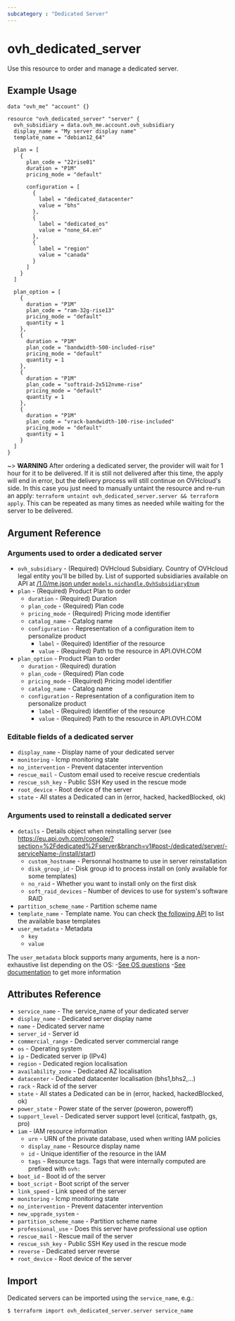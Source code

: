 ```yaml
---
subcategory : "Dedicated Server"
---
```


# ovh_dedicated_server

Use this resource to order and manage a dedicated server.

## Example Usage

```hcl
data "ovh_me" "account" {}

resource "ovh_dedicated_server" "server" {
  ovh_subsidiary = data.ovh_me.account.ovh_subsidiary
  display_name = "My server display name"
  template_name = "debian12_64"

  plan = [
    {
      plan_code = "22rise01"
      duration = "P1M"
      pricing_mode = "default"

      configuration = [
        {
          label = "dedicated_datacenter"
          value = "bhs"
        },
        {
          label = "dedicated_os"
          value = "none_64.en"
        },
        {
          label = "region"
          value = "canada"
        }
      ]
    }
  ]

  plan_option = [
    {
      duration = "P1M"
      plan_code = "ram-32g-rise13"
      pricing_mode = "default"
      quantity = 1
    },
    {
      duration = "P1M"
      plan_code = "bandwidth-500-included-rise"
      pricing_mode = "default"
      quantity = 1
    },
    {
      duration = "P1M"
      plan_code = "softraid-2x512nvme-rise"
      pricing_mode = "default"
      quantity = 1
    },
    {
      duration = "P1M"
      plan_code = "vrack-bandwidth-100-rise-included"
      pricing_mode = "default"
      quantity = 1
    }
  ]
}
```

~> __WARNING__ After ordering a dedicated server, the provider will wait for 1 hour for it to be delivered. If it is still not delivered after this time, the apply will end in error, but the delivery process will still continue on OVHcloud's side. In this case you just need to manually untaint the resource and re-run an apply: `terraform untaint ovh_dedicated_server.server && terraform apply`. This can be repeated as many times as needed while waiting for the server to be delivered.

## Argument Reference

### Arguments used to order a dedicated server

* `ovh_subsidiary` - (Required) OVHcloud Subsidiary. Country of OVHcloud legal entity you'll be billed by. List of supported subsidiaries available on API at [/1.0/me.json under `models.nichandle.OvhSubsidiaryEnum`](https://eu.api.ovh.com/1.0/me.json)
* `plan` - (Required) Product Plan to order
  * `duration` - (Required) Duration
  * `plan_code` - (Required) Plan code
  * `pricing_mode` - (Required) Pricing mode identifier
  * `catalog_name` - Catalog name
  * `configuration` - Representation of a configuration item to personalize product
    * `label` - (Required) Identifier of the resource
    * `value` - (Required) Path to the resource in API.OVH.COM
* `plan_option` - Product Plan to order
  * `duration` - (Required) duration
  * `plan_code` - (Required) Plan code
  * `pricing_mode` - (Required) Pricing model identifier
  * `catalog_name` - Catalog name
  * `configuration` - Representation of a configuration item to personalize product
    * `label` - (Required) Identifier of the resource
    * `value` - (Required) Path to the resource in API.OVH.COM

### Editable fields of a dedicated server

* `display_name` - Display name of your dedicated server
* `monitoring` - Icmp monitoring state
* `no_intervention` - Prevent datacenter intervention
* `rescue_mail` - Custom email used to receive rescue credentials
* `rescue_ssh_key` - Public SSH Key used in the rescue mode
* `root_device` - Root device of the server
* `state` - All states a Dedicated can in (error, hacked, hackedBlocked, ok)

### Arguments used to reinstall a dedicated server

* `details` - Details object when reinstalling server (see https://eu.api.ovh.com/console/?section=%2Fdedicated%2Fserver&branch=v1#post-/dedicated/server/-serviceName-/install/start)
  * `custom_hostname` - Personnal hostname to use in server reinstallation
  * `disk_group_id` - Disk group id to process install on (only available for some templates)
  * `no_raid` - Whether you want to install only on the first disk
  * `soft_raid_devices` - Number of devices to use for system's software RAID
* `partition_scheme_name` - Partition scheme name
* `template_name` - Template name. You can check [the following API](https://eu.api.ovh.com/console/?section=%2Fdedicated%2FinstallationTemplate&branch=v1#get-/dedicated/installationTemplate) to list the available base templates
* `user_metadata` - Metadata
  * `key`
  * `value`

The `user_metadata` block supports many arguments, here is a non-exhaustive list depending on the OS:
-[See OS questions](https://help.ovhcloud.com/csm/en-dedicated-servers-api-os-installation?id=kb_article_view&sysparm_article=KB0061951#os-questions)
-[See documentation](https://help.ovhcloud.com/csm/en-ie-dedicated-servers-api-os-installation?id=kb_article_view&sysparm_article=KB0061950#create-an-os-installation-task) to get more information

## Attributes Reference

* `service_name` - The service_name of your dedicated server
* `display_name` - Dedicated server display name
* `name` - Dedicated server name
* `server_id` - Server id
* `commercial_range` - Dedicated server commercial range
* `os` - Operating system
* `ip` - Dedicated server ip (IPv4)
* `region` - Dedicated region localisation
* `availability_zone` - Dedicated AZ localisation
* `datacenter` - Dedicated datacenter localisation (bhs1,bhs2,...)
* `rack` - Rack id of the server
* `state` - All states a Dedicated can be in (error, hacked, hackedBlocked, ok)
* `power_state` - Power state of the server (poweron, poweroff)
* `support_level` - Dedicated server support level (critical, fastpath, gs, pro)
* `iam` - IAM resource information
  * `urn` - URN of the private database, used when writing IAM policies
  * `display_name` - Resource display name
  * `id` - Unique identifier of the resource in the IAM
  * `tags` - Resource tags. Tags that were internally computed are prefixed with `ovh:`
* `boot_id` - Boot id of the server
* `boot_script` - Boot script of the server
* `link_speed` - Link speed of the server
* `monitoring` - Icmp monitoring state
* `no_intervention` - Prevent datacenter intervention
* `new_upgrade_system` -
* `partition_scheme_name` - Partition scheme name
* `professional_use` - Does this server have professional use option
* `rescue_mail` - Rescue mail of the server
* `rescue_ssh_key` - Public SSH Key used in the rescue mode
* `reverse` - Dedicated server reverse
* `root_device` - Root device of the server

## Import

Dedicated servers can be imported using the `service_name`, e.g.:

```bash
$ terraform import ovh_dedicated_server.server service_name
```